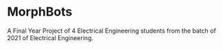 # MorphBots
A Final Year Project of 4 Electrical Engineering students from the batch of 2021 of Electrical Engineering. 
